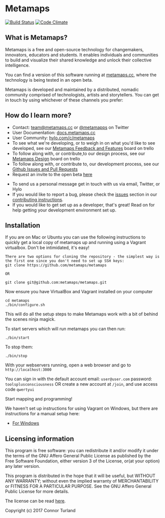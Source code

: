 Metamaps
=======

[![Build Status](https://travis-ci.org/metamaps/metamaps.svg?branch=develop)](https://travis-ci.org/metamaps/metamaps)
[![Code Climate](https://codeclimate.com/github/metamaps/metamaps/badges/gpa.svg)](https://codeclimate.com/github/metamaps/metamaps)

## What is Metamaps?

Metamaps is a free and open-source technology for changemakers, innovators, educators and students. It enables individuals and communities to build and visualize their shared knowledge and unlock their collective intelligence.

You can find a version of this software running at [metamaps.cc][site-beta], where the technology is being tested in an open beta.

Metamaps is developed and maintained by a distributed, nomadic community comprised of technologists, artists and storytellers. You can get in touch by using whichever of these channels you prefer:

## How do I learn more?
     
- Contact: [team@metamaps.cc](mailto:team@metamaps.cc) or [@metamapps](https://twitter.com/metamapps) on Twitter
- User Documentation: [docs.metamaps.cc](https://docs.metamaps.cc)
- User Community: [hylo.com/c/metamaps](https://www.hylo.com/c/metamaps)
- To see what we're developing, or to weigh in on what you'd like to see developed, see our [Metamaps Feedback and Features](https://trello.com/b/uFOA6a2x/metamaps-feedback-feature-ideas-requests) board on trello
- To follow along with, or contribute,to our design process, see our [Metamaps Design](https://trello.com/b/8HlCikOX/metamaps-design) board on trello
- To follow along with, or contribute to, our development process, see our [Github Issues and Pull Requests](https://github.com/metamaps/metamaps/issues)
- Request an invite to the open beta [here](https://metamaps.cc/request)

<!-- markdown hack to split two lists -->

- To send us a personal message get in touch with us via email, Twitter, or Hylo
- If you would like to report a bug, please check the [issues][contributing-issues] section in our [contributing instructions][contributing].
- If you would like to get set up as a developer, that's great! Read on for help getting your development environment set up.

## Installation

If you are on Mac or Ubuntu you can use the following instructions to quickly get a local copy of metamaps up and running using a Vagrant virtualbox. Don't be intimidated, it's easy!
```
There are two options for cloning the repository - the simplest way is the first one since you don't need to set up SSH keys:
git clone https://github.com/metamaps/metamaps

OR

git clone git@github.com:metamaps/metamaps.git
```
Now ensure you have VirtualBox and Vagrant installed on your computer
```
cd metamaps
./bin/configure.sh
```
This will do all the setup steps to make Metamaps work with a bit of behind the scenes ninja magick.

To start servers which will run metamaps you can then run:
```
./bin/start
```
To stop them:
```
./bin/stop
```
With your webservers running, open a web browser and go to `http://localhost:3000`

You can sign in with the default account
email: `user@user.com`
password: `toolsplusconsciousness`
OR create a new account at `/join`, and use access code `qwertyui`

Start mapping and programming!

We haven't set up instructions for using Vagrant on Windows, but there are instructions for a manual setup here:

- [For Windows][windows-installation]

## Licensing information

This program is free software: you can redistribute it and/or modify it under the terms of the GNU Affero General Public License as published by the Free Software Foundation, either version 3 of the License, or(at your option) any later version.

This program is distributed in the hope that it will be useful, but WITHOUT ANY WARRANTY; without even the implied warranty of MERCHANTABILITY or FITNESS FOR A PARTICULAR PURPOSE.  See the GNU Affero General Public License for more details.

The license can be read [here][license].

Copyright (c) 2017 Connor Turland

[site-beta]: http://metamaps.cc
[license]: https://github.com/metamaps/metamaps/blob/develop/LICENSE
[contributing]: https://github.com/metamaps/metamaps/blob/develop/doc/CONTRIBUTING.md
[contributing-issues]: https://github.com/metamaps/metamaps/blob/develop/doc/CONTRIBUTING.md#reporting-bugs-and-other-issues
[windows-installation]: https://github.com/metamaps/metamaps/blob/develop/doc/WindowsInstallation.md

